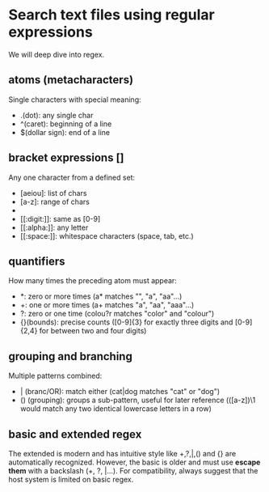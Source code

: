 # Search text files using regular expressions

We will deep dive into regex.

## atoms (metacharacters)

Single characters with special meaning:
* .(dot): any single char
* ^(caret): beginning of a line
* $(dollar sign): end of a line


## bracket expressions []

Any one character from a defined set:
* [aeiou]: list of chars
* [a-z]: range of chars
* [^0-9]: negation
Special classes:
* [[:digit:]]: same as [0-9]
* [[:alpha:]]: any letter
* [[:space:]]: whitespace characters (space, tab, etc.)

## quantifiers

How many times the preceding atom must appear:
* *: zero or more times (a\* matches "", "a", "aa"...)
* +: one or more times (a+ matches "a", "aa", "aaa"...)
* ?: zero or one time (colou?r matches "color" and "colour")
* {}(bounds): precise counts ([0-9]{3} for exactly three digits and [0-9]{2,4} for between two and four digits)

## grouping and branching

Multiple patterns combined:
* | (branc/OR): match either (cat|dog matches "cat" or "dog")
* () (grouping): groups a sub-pattern, useful for later reference (([a-z])\1 would match any two identical lowercase letters in a row)

## basic and extended regex

The extended is modern and has intuitive style like +,?,|,() and {} are automatically recognized. However, the basic is older and must use **escape them** with a backslash (\+, \?, \|...). For compatibility, always suggest that the host system is limited on basic regex.